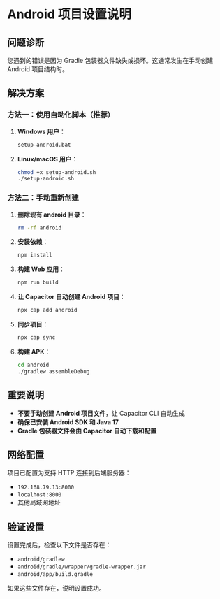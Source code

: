 # Android 项目设置说明

## 问题诊断

您遇到的错误是因为 Gradle 包装器文件缺失或损坏。这通常发生在手动创建 Android 项目结构时。

## 解决方案

### 方法一：使用自动化脚本（推荐）

1. **Windows 用户**：
   ```cmd
   setup-android.bat
   ```

2. **Linux/macOS 用户**：
   ```bash
   chmod +x setup-android.sh
   ./setup-android.sh
   ```

### 方法二：手动重新创建

1. **删除现有 android 目录**：
   ```bash
   rm -rf android
   ```

2. **安装依赖**：
   ```bash
   npm install
   ```

3. **构建 Web 应用**：
   ```bash
   npm run build
   ```

4. **让 Capacitor 自动创建 Android 项目**：
   ```bash
   npx cap add android
   ```

5. **同步项目**：
   ```bash
   npx cap sync
   ```

6. **构建 APK**：
   ```bash
   cd android
   ./gradlew assembleDebug
   ```

## 重要说明

- **不要手动创建 Android 项目文件**，让 Capacitor CLI 自动生成
- **确保已安装 Android SDK 和 Java 17**
- **Gradle 包装器文件会由 Capacitor 自动下载和配置**

## 网络配置

项目已配置为支持 HTTP 连接到后端服务器：
- `192.168.79.13:8000`
- `localhost:8000`
- 其他局域网地址

## 验证设置

设置完成后，检查以下文件是否存在：
- `android/gradlew`
- `android/gradle/wrapper/gradle-wrapper.jar`
- `android/app/build.gradle`

如果这些文件存在，说明设置成功。
